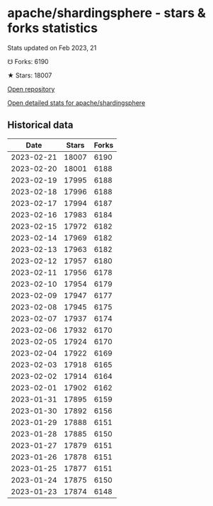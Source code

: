 # apache/shardingsphere - stars & forks statistics

Stats updated on Feb 2023, 21

☋ Forks: 6190

★ Stars: 18007

[Open repository](https://github.com/apache/shardingsphere)

[Open detailed stats for apache/shardingsphere](https://reviewgithub.com/rep/apache/shardingsphere)

## Historical data
| Date | Stars | Forks |
|------|-------|-------|
| 2023-02-21 | 18007 | 6190 | 
| 2023-02-20 | 18001 | 6188 | 
| 2023-02-19 | 17995 | 6188 | 
| 2023-02-18 | 17996 | 6188 | 
| 2023-02-17 | 17994 | 6187 | 
| 2023-02-16 | 17983 | 6184 | 
| 2023-02-15 | 17972 | 6182 | 
| 2023-02-14 | 17969 | 6182 | 
| 2023-02-13 | 17963 | 6182 | 
| 2023-02-12 | 17957 | 6180 | 
| 2023-02-11 | 17956 | 6178 | 
| 2023-02-10 | 17954 | 6179 | 
| 2023-02-09 | 17947 | 6177 | 
| 2023-02-08 | 17945 | 6175 | 
| 2023-02-07 | 17937 | 6174 | 
| 2023-02-06 | 17932 | 6170 | 
| 2023-02-05 | 17924 | 6170 | 
| 2023-02-04 | 17922 | 6169 | 
| 2023-02-03 | 17918 | 6165 | 
| 2023-02-02 | 17914 | 6164 | 
| 2023-02-01 | 17902 | 6162 | 
| 2023-01-31 | 17895 | 6159 | 
| 2023-01-30 | 17892 | 6156 | 
| 2023-01-29 | 17888 | 6151 | 
| 2023-01-28 | 17885 | 6150 | 
| 2023-01-27 | 17879 | 6151 | 
| 2023-01-26 | 17878 | 6151 | 
| 2023-01-25 | 17877 | 6151 | 
| 2023-01-24 | 17875 | 6150 | 
| 2023-01-23 | 17874 | 6148 | 

